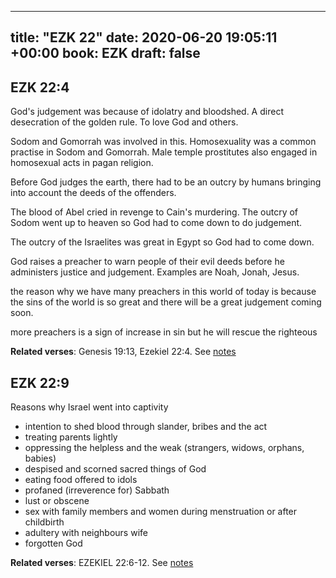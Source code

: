 
---
title: "EZK 22"
date: 2020-06-20 19:05:11 +00:00
book: EZK
draft: false
---

## EZK 22:4

God's judgement was because of idolatry and bloodshed. A direct desecration of the golden rule. To love God and others.

Sodom and Gomorrah was involved in this. Homosexuality was a common practise in Sodom and Gomorrah. Male temple prostitutes also engaged in homosexual acts in pagan religion.

Before God judges the earth, there had to be an outcry by humans bringing into account the deeds of the offenders.

The blood of Abel cried in revenge to Cain's murdering. The outcry of Sodom went up to heaven so God had to come down to do judgement.

The outcry of the Israelites was great in Egypt so God had to come down.

God raises a preacher to warn people of their evil deeds before he administers justice and judgement. Examples are Noah, Jonah, Jesus.

the reason why we have many preachers in this world of today is because the sins of the world is so great and there will be a great judgement coming soon.

more preachers is a sign of increase in sin but he will rescue the righteous

**Related verses**: Genesis 19:13, Ezekiel 22:4. See [notes](https://my.bible.com/notes/3456307084395274805)


## EZK 22:9

Reasons why Israel went into captivity 
- intention to shed blood through slander, bribes and the act
- treating parents lightly
- oppressing the helpless and the weak (strangers, widows, orphans, babies)
- despised and scorned sacred things of God
- eating food offered to idols
- profaned (irreverence for) Sabbath
- lust or obscene
- sex with family members and women during menstruation or after childbirth
- adultery with neighbours wife
- forgotten God

**Related verses**: EZEKIEL 22:6-12. See [notes](https://my.bible.com/notes/2776270575449661814)

